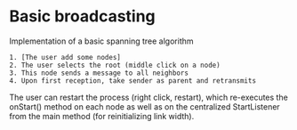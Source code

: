 Basic broadcasting
==================

Implementation of a basic spanning tree algorithm

    1. [The user add some nodes]
    2. The user selects the root (middle click on a node)
    3. This node sends a message to all neighbors
    4. Upon first reception, take sender as parent and retransmits

The user can restart the process (right click, restart),
which re-executes the onStart() method on each node as well as on the
centralized StartListener from the main method (for reinitializing link width).
